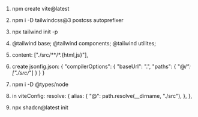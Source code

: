 1. npm create vite@latest
2. npm i -D tailwindcss@3 postcss autoprefixer
3. npx tailwind init -p
4. @tailwind base; @tailwind components; @tailwind utilites;
5. content: ["./src/**/*.{html,js}"],
6. create jsonfig.json:  {
    "compilerOptions": {
      "baseUrl": ".",
      "paths": {
        "@/*": ["./src/*"]
      }
    }
  }

7. npm i -D @types/node
8. in viteConfig:
  resolve: {
    alias: {
      "@": path.resolve(__dirname, "./src"),
    },
  },

9. npx shadcn@latest init
